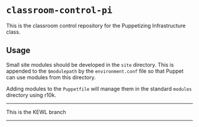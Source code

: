 # `classroom-control-pi`

This is the classroom control repository for the Puppetizing Infrastructure class.

## Usage

Small site modules should be developed in the `site` directory. This is appended
to the `$modulepath` by the `environment.conf` file so that Puppet can use modules
from this directory.

Adding modules to the `Puppetfile` will manage them in the standard `modules`
directory using r10k.

*********************************
This is the KEWL branch
*********************************
